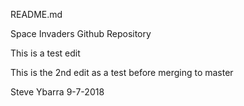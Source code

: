 README.md

Space Invaders Github Repository

This is a test edit

This is the 2nd edit as a test before merging to master

Steve Ybarra 9-7-2018
